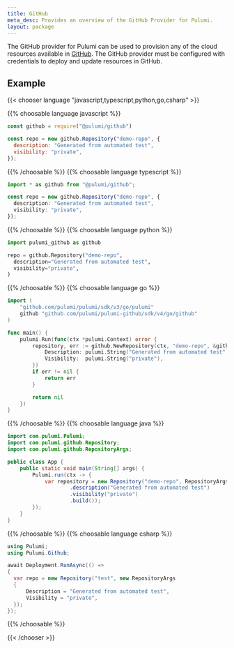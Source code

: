 ```yaml
---
title: GitHub
meta_desc: Provides an overview of the GitHub Provider for Pulumi.
layout: package
---
```


The GitHub provider for Pulumi can be used to provision any of the cloud resources available in [GitHub](https://github.com/).
The GitHub provider must be configured with credentials to deploy and update resources in GitHub.

## Example

{{< chooser language "javascript,typescript,python,go,csharp" >}}

{{% choosable language javascript %}}

```javascript
const github = require("@pulumi/github")

const repo = new github.Repository("demo-repo", {
  description: "Generated from automated test",
  visibility: "private",
});
```

{{% /choosable %}}
{{% choosable language typescript %}}

```typescript
import * as github from "@pulumi/github";

const repo = new github.Repository("demo-repo", {
  description: "Generated from automated test",
  visibility: "private",
});
```

{{% /choosable %}}
{{% choosable language python %}}

```python
import pulumi_github as github

repo = github.Repository("demo-repo",
  description="Generated from automated test",
  visibility="private",
)
```

{{% /choosable %}}
{{% choosable language go %}}

```go
import (
	"github.com/pulumi/pulumi/sdk/v3/go/pulumi"
	github "github.com/pulumi/pulumi-github/sdk/v4/go/github"
)

func main() {
	pulumi.Run(func(ctx *pulumi.Context) error {
		repository, err := github.NewRepository(ctx, "demo-repo", &github.RepositoryArgs{
			Description: pulumi.String("Generated from automated test"),
			Visibility:  pulumi.String("private"),
		})
		if err != nil {
			return err
		}

		return nil
	})
}

```

{{% /choosable %}}
{{% choosable language java %}}

```java
import com.pulumi.Pulumi;
import com.pulumi.github.Repository;
import com.pulumi.github.RepositoryArgs;

public class App {
    public static void main(String[] args) {
        Pulumi.run(ctx -> {
            var repository = new Repository("demo-repo", RepositoryArgs.builder()
                    .description("Generated from automated test")
                    .visibility("private")
                    .build());
        });
    }
}
```

{{% /choosable %}}
{{% choosable language csharp %}}

```csharp
using Pulumi;
using Pulumi.Github;

await Deployment.RunAsync(() =>
{
  var repo = new Repository("test", new RepositoryArgs
  {
      Description = "Generated from automated test",
      Visibility = "private",
  });
});
```

{{% /choosable %}}

{{< /chooser >}}
